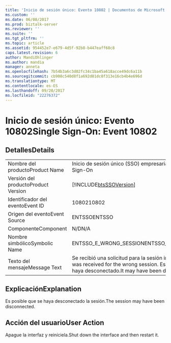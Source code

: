 ```yaml
---
title: 'Inicio de sesión único: Evento 10802 | Documentos de Microsoft'
ms.custom: ''
ms.date: 06/08/2017
ms.prod: biztalk-server
ms.reviewer: ''
ms.suite: ''
ms.tgt_pltfrm: ''
ms.topic: article
ms.assetid: 954452e7-e679-4d5f-92b8-b447eaff68c8
caps.latest.revision: 6
author: MandiOhlinger
ms.author: mandia
manager: anneta
ms.openlocfilehash: 7b54b3a6c3d02fc34c1ba45a618acce49dc6a11b
ms.sourcegitcommit: cb908c540d8f1a692d01dc8f313e16cb4b4e696d
ms.translationtype: MT
ms.contentlocale: es-ES
ms.lasthandoff: 09/20/2017
ms.locfileid: "22276372"
---
```

# <a name="single-sign-on-event-10802"></a><span data-ttu-id="5b767-102">Inicio de sesión único: Evento 10802</span><span class="sxs-lookup"><span data-stu-id="5b767-102">Single Sign-On: Event 10802</span></span>
## <a name="details"></a><span data-ttu-id="5b767-103">Detalles</span><span class="sxs-lookup"><span data-stu-id="5b767-103">Details</span></span>  
  
|||  
|-|-|  
|<span data-ttu-id="5b767-104">Nombre del producto</span><span class="sxs-lookup"><span data-stu-id="5b767-104">Product Name</span></span>|<span data-ttu-id="5b767-105">Inicio de sesión único (SSO) empresarial</span><span class="sxs-lookup"><span data-stu-id="5b767-105">Enterprise Single Sign-On</span></span>|  
|<span data-ttu-id="5b767-106">Versión del producto</span><span class="sxs-lookup"><span data-stu-id="5b767-106">Product Version</span></span>|[!INCLUDE[btsSSOVersion](../includes/btsssoversion-md.md)]|  
|<span data-ttu-id="5b767-107">Identificador del evento</span><span class="sxs-lookup"><span data-stu-id="5b767-107">Event ID</span></span>|<span data-ttu-id="5b767-108">10802</span><span class="sxs-lookup"><span data-stu-id="5b767-108">10802</span></span>|  
|<span data-ttu-id="5b767-109">Origen del evento</span><span class="sxs-lookup"><span data-stu-id="5b767-109">Event Source</span></span>|<span data-ttu-id="5b767-110">ENTSSO</span><span class="sxs-lookup"><span data-stu-id="5b767-110">ENTSSO</span></span>|  
|<span data-ttu-id="5b767-111">Componente</span><span class="sxs-lookup"><span data-stu-id="5b767-111">Component</span></span>|<span data-ttu-id="5b767-112">N/D</span><span class="sxs-lookup"><span data-stu-id="5b767-112">N/A</span></span>|  
|<span data-ttu-id="5b767-113">Nombre simbólico</span><span class="sxs-lookup"><span data-stu-id="5b767-113">Symbolic Name</span></span>|<span data-ttu-id="5b767-114">ENTSSO_E_WRONG_SESSION</span><span class="sxs-lookup"><span data-stu-id="5b767-114">ENTSSO_E_WRONG_SESSION</span></span>|  
|<span data-ttu-id="5b767-115">Texto del mensaje</span><span class="sxs-lookup"><span data-stu-id="5b767-115">Message Text</span></span>|<span data-ttu-id="5b767-116">Se recibió una solicitud para la sesión incorrecta.</span><span class="sxs-lookup"><span data-stu-id="5b767-116">A request was received for the wrong session.</span></span> <span data-ttu-id="5b767-117">Es posible que se la haya desconectado.</span><span class="sxs-lookup"><span data-stu-id="5b767-117">It may have been disconnected.</span></span>|  
  
## <a name="explanation"></a><span data-ttu-id="5b767-118">Explicación</span><span class="sxs-lookup"><span data-stu-id="5b767-118">Explanation</span></span>  
 <span data-ttu-id="5b767-119">Es posible que se haya desconectado la sesión.</span><span class="sxs-lookup"><span data-stu-id="5b767-119">The session may have been disconnected.</span></span>  
  
## <a name="user-action"></a><span data-ttu-id="5b767-120">Acción del usuario</span><span class="sxs-lookup"><span data-stu-id="5b767-120">User Action</span></span>  
 <span data-ttu-id="5b767-121">Apague la interfaz y reiníciela.</span><span class="sxs-lookup"><span data-stu-id="5b767-121">Shut down the interface and then restart it.</span></span>